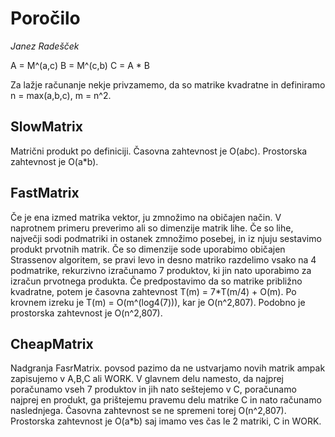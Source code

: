 # Poročilo

*Janez Radešček*

A = M^(a,c)
B = M^(c,b)
C = A * B

Za lažje računanje nekje privzamemo, da so matrike kvadratne in definiramo n = max(a,b,c), m = n^2.

## SlowMatrix

Matrični produkt po definiciji. Časovna zahtevnost je O(a*b*c). Prostorska zahtevnost je O(a*b).

## FastMatrix

Če je ena izmed matrika vektor, ju zmnožimo na običajen način. V naprotnem primeru preverimo ali so dimenzije matrik lihe. Če so lihe, največji sodi podmatriki in ostanek zmnožimo posebej, in iz njuju sestavimo produkt prvotnih matrik. Če so dimenzije sode uporabimo običajen Strassenov algoritem, se pravi levo in desno matriko razdelimo vsako na 4 podmatrike, rekurzivno izračunamo 7 produktov, ki jin nato uporabimo za izračun prvotnega produkta. Če predpostavimo da so matrike približno kvadratne, potem je časovna zahtevnost T(m) = 7*T(m/4) + O(m). Po krovnem izreku je T(m) = O(m^(log4(7))), kar je O(n^2,807). Podobno je prostorska zahtevnost je O(n^2,807).

## CheapMatrix

Nadgranja FasrMatrix. povsod pazimo da ne ustvarjamo novih matrik ampak zapisujemo v A,B,C ali WORK. V glavnem delu namesto, da najprej poračunamo vseh 7 produktov in jih nato seštejemo v C, poračunamo najprej en produkt, ga  prištejemu pravemu delu matrike C in nato računamo naslednjega. Časovna zahtevnost se ne spremeni torej O(n^2,807). Prostorska zahtevnost je O(a*b) saj imamo ves čas le 2 matriki, C in WORK.
